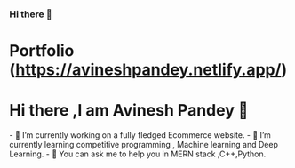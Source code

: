 ### Hi there 👋
<!-- # https://avineshpandey.netlify.app/ -->
# Portfolio (https://avineshpandey.netlify.app/)
<!--
**avinesh2101/avinesh2101** is a ✨ _special_ ✨ repository because its `README.md` (this file) appears on your GitHub profile.

Here are some ideas to get you started:

- 🔭 I’m currently working on ...
</br>
- 🌱 I’m currently learning ...
- 👯 I’m looking to collaborate on ...
- 🤔 I’m looking for help with ...
- 💬 Ask me about ...
- 📫 How to reach me: ...
- 😄 Pronouns: ...
- ⚡ Fun fact: ...
-->
<h1 align-"center">Hi there ,I am Avinesh Pandey 👋</h1>
- 🔭 I’m currently working on a fully fledged  Ecommerce website.
- 🌱 I’m currently learning competitive programming , Machine learning and Deep Learning.
- 💬 You can ask me to help you in  MERN stack ,C++,Python.
